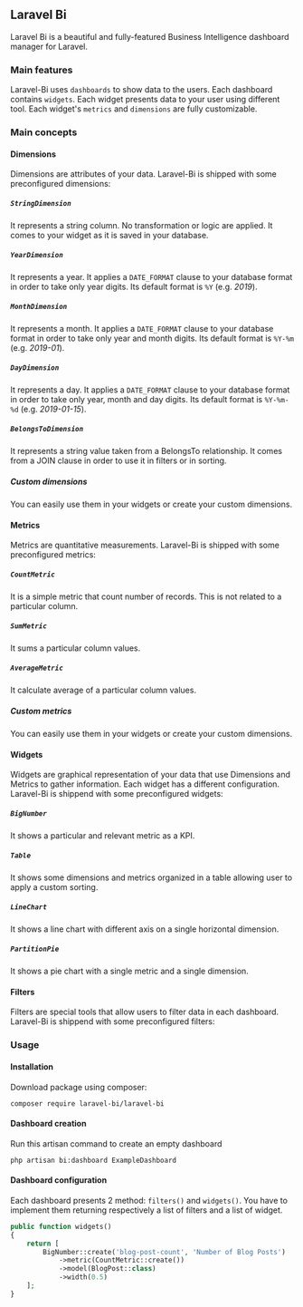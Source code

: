 ## Laravel Bi

Laravel Bi is a beautiful and fully-featured Business Intelligence dashboard manager for Laravel.

### Main features

Laravel-Bi uses `dashboards` to show data to the users. Each dashboard contains `widgets`. Each widget presents data to your user using different tool. Each widget's `metrics` and `dimensions` are fully customizable.

### Main concepts

#### Dimensions

Dimensions are attributes of your data. Laravel-Bi is shipped with some preconfigured dimensions:

##### `StringDimension`

It represents a string column. No transformation or logic are applied. It comes to your widget as it is saved in your database.

##### `YearDimension`

It represents a year. It applies a `DATE_FORMAT` clause to your database format in order to take only year digits. Its default format is `%Y` (e.g. _2019_).

##### `MonthDimension`

It represents a month. It applies a `DATE_FORMAT` clause to your database format in order to take only year and month digits. Its default format is `%Y-%m` (e.g. _2019-01_).

##### `DayDimension`

It represents a day. It applies a `DATE_FORMAT` clause to your database format in order to take only year, month and day digits. Its default format is `%Y-%m-%d`  (e.g. _2019-01-15_).

##### `BelongsToDimension`

It represents a string value taken from a BelongsTo relationship. It comes from a JOIN clause in order to use it in filters or in sorting.

##### Custom dimensions

You can easily use them in your widgets or create your custom dimensions.

#### Metrics

Metrics are quantitative measurements. Laravel-Bi is shipped with some preconfigured metrics:

##### `CountMetric`

It is a simple metric that count number of records. This is not related to a particular column.

##### `SumMetric`

It sums a particular column values.

##### `AverageMetric`

It calculate average of a particular column values.

##### Custom metrics

You can easily use them in your widgets or create your custom dimensions.

#### Widgets

Widgets are graphical representation of your data that use Dimensions and Metrics to gather information. Each widget has a different configuration. Laravel-Bi is shippend with some preconfigured widgets:

##### `BigNumber`

It shows a particular and relevant metric as a KPI.

##### `Table`

It shows some dimensions and metrics organized in a table allowing user to apply a custom sorting.

##### `LineChart`

It shows a line chart with different axis on a single horizontal dimension.

##### `PartitionPie`

It shows a pie chart with a single metric and a single dimension.

#### Filters

Filters are special tools that allow users to filter data in each dashboard. Laravel-Bi is shippend with some preconfigured filters:

### Usage

#### Installation

Download package using composer:

```shell
composer require laravel-bi/laravel-bi
```

#### Dashboard creation

Run this artisan command to create an empty dashboard

```shell
php artisan bi:dashboard ExampleDashboard
```

#### Dashboard configuration

Each dashboard presents 2 method: `filters()` and `widgets()`. You have to implement them returning respectively a list of filters and a list of widget.

```php
public function widgets()
{
    return [
        BigNumber::create('blog-post-count', 'Number of Blog Posts')
            ->metric(CountMetric::create())
            ->model(BlogPost::class)
            ->width(0.5)
    ];
}
```